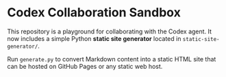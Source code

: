 # Codex Collaboration Sandbox

This repository is a playground for collaborating with the Codex agent. It now includes a simple Python **static site generator** located in `static-site-generator/`.

Run `generate.py` to convert Markdown content into a static HTML site that can be hosted on GitHub Pages or any static web host.
